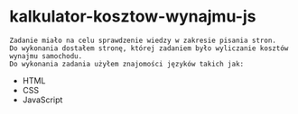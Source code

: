 # kalkulator-kosztow-wynajmu-js
 ```
 Zadanie miało na celu sprawdzenie wiedzy w zakresie pisania stron.
 Do wykonania dostałem stronę, której zadaniem było wyliczanie kosztów wynajmu samochodu.
 Do wykonania zadania użyłem znajomości języków takich jak:
 ```
 - HTML
 - CSS
 - JavaScript
 
